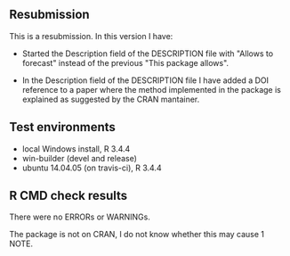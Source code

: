 ## Resubmission
This is a resubmission. In this version I have:

* Started the Description field of the DESCRIPTION file with "Allows to
  forecast" instead of the previous "This package allows".

* In the Description field of the DESCRIPTION file I have added a DOI 
  reference to a paper where the method implemented in the package is
  explained as suggested by the CRAN mantainer.

## Test environments
* local Windows install, R 3.4.4
* win-builder (devel and release)
* ubuntu 14.04.05 (on travis-ci), R 3.4.4

## R CMD check results
There were no ERRORs or WARNINGs. 

The package is not on CRAN, I do not know whether this may cause 1 NOTE.
